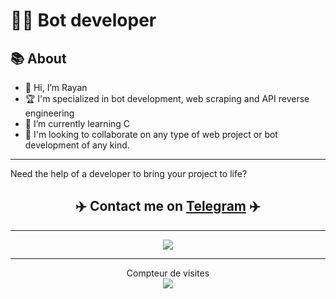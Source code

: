 <h1>👨‍💻 Bot developer</h1>

<h2>📚 About </h2>

- 👋 Hi, I’m Rayan
- 🏆 I'm specialized in bot development, web scraping and API reverse engineering
- 🌱 I’m currently learning C
- 🚀 I'm looking to collaborate on any type of web project or bot development of any kind.


----

Need the help of a developer to bring your project to life?
<h2 align="center">✈️ Contact me on <a href="https://t.me/rayan960">Telegram</a> ✈️</h2>

----

<p align="center">
  <a href="https://skillicons.dev" align="center">
    <img src="https://skillicons.dev/icons?i=python,html,css,php,mysql,bootstrap,linux,windows,vscode,bash,java,selenium,androidstudio,kotlin,sass,c&perline=8"/>
  </a>
</p>

----
<p align="center"> 
  Compteur de visites<br>
  <img src="https://profile-counter.glitch.me/rayan38000/count.svg"/>
</p>
